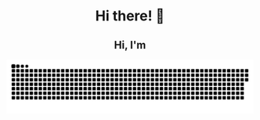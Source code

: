 <h1 align="center">Hi there! 👋</h1>

<h2 align="center">Hi, I'm </h2>

<picture>
  <source media="(prefers-color-scheme: dark)" srcset="github-snake-dark.svg" />
  <img alt="github-snake" src="github-user-falcolnic.svg" />
</picture>





